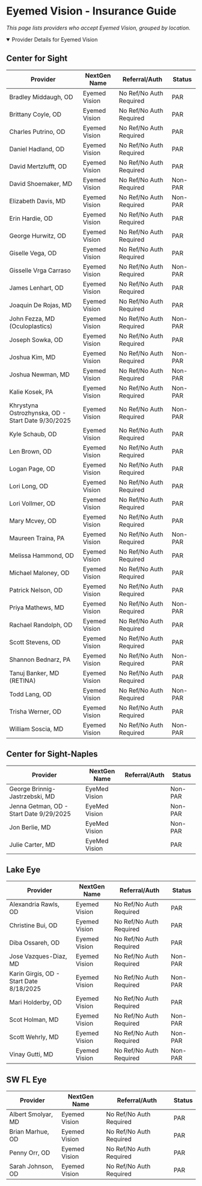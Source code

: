 # Eyemed Vision - Insurance Guide

*This page lists providers who accept Eyemed Vision, grouped by location.*

<details open><summary>Provider Details for Eyemed Vision</summary>

## Center for Sight

| Provider | NextGen Name | Referral/Auth | Status |
|----------|-------------|--------------|--------|
| Bradley Middaugh, OD | Eyemed Vision | No Ref/No Auth Required | PAR |
| Brittany Coyle, OD | Eyemed Vision | No Ref/No Auth Required | PAR |
| Charles Putrino, OD | Eyemed Vision | No Ref/No Auth Required | PAR |
| Daniel Hadland, OD | Eyemed Vision | No Ref/No Auth Required | PAR |
| David Mertzlufft, OD | Eyemed Vision | No Ref/No Auth Required | PAR |
| David Shoemaker, MD | Eyemed Vision | No Ref/No Auth Required | Non-PAR |
| Elizabeth Davis, MD | Eyemed Vision | No Ref/No Auth Required | Non-PAR |
| Erin Hardie, OD | Eyemed Vision | No Ref/No Auth Required | PAR |
| George Hurwitz, OD | Eyemed Vision | No Ref/No Auth Required | PAR |
| Giselle Vega, OD | Eyemed Vision | No Ref/No Auth Required | PAR |
| Gisselle Vrga Carraso | Eyemed Vision | No Ref/No Auth Required | Non-PAR |
| James Lenhart, OD | Eyemed Vision | No Ref/No Auth Required | PAR |
| Joaquin De Rojas, MD | Eyemed Vision | No Ref/No Auth Required | PAR |
| John Fezza, MD (Oculoplastics) | Eyemed Vision | No Ref/No Auth Required | Non-PAR |
| Joseph Sowka, OD | Eyemed Vision | No Ref/No Auth Required | PAR |
| Joshua Kim, MD | Eyemed Vision | No Ref/No Auth Required | Non-PAR |
| Joshua Newman, MD | Eyemed Vision | No Ref/No Auth Required | Non-PAR |
| Kalie Kosek, PA | Eyemed Vision | No Ref/No Auth Required | Non-PAR |
| Khrystyna Ostrozhynska, OD - Start Date 9/30/2025 | Eyemed Vision | No Ref/No Auth Required | Non-PAR |
| Kyle Schaub, OD | Eyemed Vision | No Ref/No Auth Required | PAR |
| Len Brown, OD | Eyemed Vision | No Ref/No Auth Required | PAR |
| Logan Page, OD | Eyemed Vision | No Ref/No Auth Required | PAR |
| Lori Long, OD | Eyemed Vision | No Ref/No Auth Required | PAR |
| Lori Vollmer, OD | Eyemed Vision | No Ref/No Auth Required | PAR |
| Mary Mcvey, OD | Eyemed Vision | No Ref/No Auth Required | PAR |
| Maureen Traina, PA | Eyemed Vision | No Ref/No Auth Required | Non-PAR |
| Melissa Hammond, OD | Eyemed Vision | No Ref/No Auth Required | PAR |
| Michael Maloney, OD | Eyemed Vision | No Ref/No Auth Required | PAR |
| Patrick Nelson, OD | Eyemed Vision | No Ref/No Auth Required | PAR |
| Priya Mathews, MD | Eyemed Vision | No Ref/No Auth Required | Non-PAR |
| Rachael Randolph, OD | Eyemed Vision | No Ref/No Auth Required | PAR |
| Scott Stevens, OD | Eyemed Vision | No Ref/No Auth Required | PAR |
| Shannon Bednarz, PA | Eyemed Vision | No Ref/No Auth Required | Non-PAR |
| Tanuj Banker, MD (RETINA) | Eyemed Vision | No Ref/No Auth Required | PAR |
| Todd Lang, OD | Eyemed Vision | No Ref/No Auth Required | Non-PAR |
| Trisha Werner, OD | Eyemed Vision | No Ref/No Auth Required | PAR |
| William Soscia, MD | Eyemed Vision | No Ref/No Auth Required | Non-PAR |

## Center for Sight-Naples

| Provider | NextGen Name | Referral/Auth | Status |
|----------|-------------|--------------|--------|
| George Brinnig-Jastrzebski, MD | EyeMed Vision |  | Non-PAR |
| Jenna Getman, OD - Start Date 9/29/2025 | EyeMed Vision |  | Non-PAR |
| Jon Berlie, MD | EyeMed Vision |  | Non-PAR |
| Julie Carter, MD | EyeMed Vision |  | PAR |

## Lake Eye 

| Provider | NextGen Name | Referral/Auth | Status |
|----------|-------------|--------------|--------|
| Alexandria Rawls, OD | Eyemed Vision | No Ref/No Auth Required | PAR |
| Christine Bui, OD | Eyemed Vision | No Ref/No Auth Required | PAR |
| Diba Ossareh, OD | Eyemed Vision | No Ref/No Auth Required | PAR |
| Jose Vazques-Diaz, MD | Eyemed Vision | No Ref/No Auth Required | Non-PAR |
| Karin Girgis, OD - Start Date 8/18/2025 | Eyemed Vision | No Ref/No Auth Required | Non-PAR |
| Mari Holderby, OD | Eyemed Vision | No Ref/No Auth Required | PAR |
| Scot Holman, MD | Eyemed Vision | No Ref/No Auth Required | Non-PAR |
| Scott Wehrly, MD | Eyemed Vision | No Ref/No Auth Required | Non-PAR |
| Vinay Gutti, MD | Eyemed Vision | No Ref/No Auth Required | Non-PAR |

## SW FL Eye

| Provider | NextGen Name | Referral/Auth | Status |
|----------|-------------|--------------|--------|
| Albert Smolyar, MD | Eyemed Vision | No Ref/No Auth Required | PAR |
| Brian Marhue, OD | Eyemed Vision | No Ref/No Auth Required | PAR |
| Penny Orr, OD | Eyemed Vision | No Ref/No Auth Required | PAR |
| Sarah Johnson, OD | Eyemed Vision | No Ref/No Auth Required | PAR |

</details>

